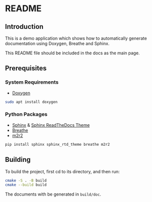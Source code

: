 # README

## Introduction

This is a demo application which shows how to automatically generate
documentation using Doxygen, Breathe and Sphinx.

This README file should be included in the docs as the main page.

## Prerequisites

### System Requirements

- [Doxygen](https://github.com/doxygen/doxygen)

```bash
sudo apt install doxygen
```

### Python Packages

- [Sphinx](https://github.com/sphinx-doc/sphinx) & [Sphinx ReadTheDocs Theme](https://github.com/readthedocs/sphinx_rtd_theme)
- [Breathe](https://github.com/breathe-doc/breathe)
- [m2r2](https://github.com/CrossNox/m2r2)

```bash
pip install sphinx sphinx_rtd_theme breathe m2r2
```

## Building

To build the project, first cd to its directory, and then run:

```bash
cmake -S . -B build
cmake --build build
```

The documents with be generated in `build/doc`.
